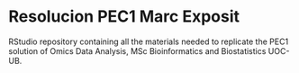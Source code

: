 # Resolucion PEC1 Marc Exposit

RStudio repository containing all the materials needed to replicate the PEC1 solution of Omics Data Analysis, MSc Bioinformatics and Biostatistics UOC-UB.